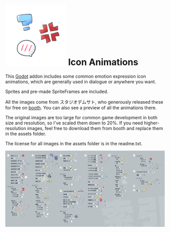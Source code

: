 
# ![Icon](icon.png) Icon Animations

This [Godot](https://godotengine.org/) addon includes some common emotion expression icon animations, which are generally used in dialogue or anywhere you want.

Sprites and pre-made SpriteFrames are included.

All the images come from スタジオデムサト, who generously released these for free on [booth](https://booth.pm/zh-cn/items/3122939). You can also see a preview of all the animations there.

The original images are too large for common game development in both size and resolution, so I've scaled them down to 20%. If you need higher-resolution images, feel free to download them from booth and replace them in the assets folder.

The license for all images in the assets folder is in the readme.txt.

![Animations](docs/animations.png)
